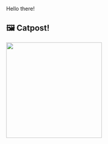 Hello there!



## 🖼️ Catpost!

<sub>
    <img src="https://cdn2.thecatapi.com/images/cn8.gif" height="256">
</sub>

